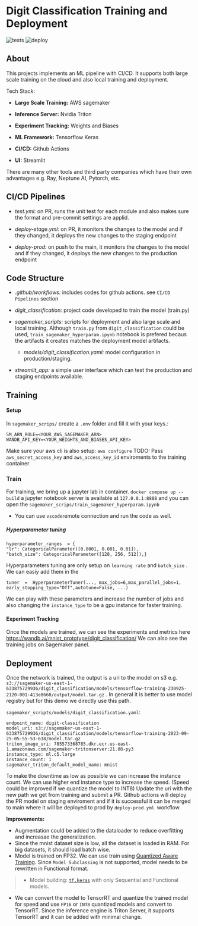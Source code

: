 # Digit Classification Training and Deployment

![tests](https://github.com/jahaniam/ml-training-pipeline/actions/workflows/test.yml/badge.svg)
![deploy](https://github.com/jahaniam/ml-training-pipeline/actions/workflows/deploy-prod.yml/badge.svg)



## About
This projects implements an ML pipeline with CI/CD. It supports both large scale training on the cloud and also local training and deployment.

Tech Stack:

- **Large Scale Training:** AWS sagemaker

- **Inference Server:** Nvidia Triton

- **Experiment Tracking:** Weights and Biases

- **ML Framework:** Tensorflow Keras

- **CI/CD:** Github Actions

- **UI:** Streamlit

There are many other tools and third party companies which have their own advantages e.g. Ray, Neptune AI, Pytorch, etc.


## CI/CD Pipelines

- *test.yml:* on PR, runs the unit test for each module and also makes sure the format and pre-commit settings are applid.

- *deploy-stage.yml:* on PR, it monitors the changes to the model and if they changed, it deploys the new changes to the staging endpoint

- *deploy-prod:* on push to the main, it monitors the changes to the model and if they changed, it deploys the new changes to the production endpoint



## Code Structure

- *.github/workflows:* includes codes for github actions. see `CI/CD Pipelines` section

- *digit_classification:* project code developed to train the model (train.py)

- *sagemaker_scripts:* scripts for deployment and also large scale and local training. Although `train.py` from `digit_classification` could be used, `train_sagemaker_hyperparam.ipynb` notebook is prefered becaus the artifacts it creates matches the deployment model artifacts.
	- *models/digit_classification.yaml:* model configuration in production/staging.

- *streamlit_app:* a simple user interface which can test the production and staging endpoints available.

## Training
#### Setup
In `sagemaker_scrips/` create a `.env` folder and fill it with your keys.:
```
SM_ARN_ROLE=<YOUR_AWS_SAGEMAKER_ARN>
WANDB_API_KEY=<YOUR_WEIGHTS_AND_BIASES_API_KEY>
```
Make sure your aws cli is also setup: `aws configure`
TODO: Pass `aws_secret_access_key` and `aws_access_key_id` enviroments to the training container
### Train
For training, we bring up a jupyter lab in container.
`docker compose up --build`
a jupyter notebook server is available at `127.0.0.1:8888` and you can open the `sagemaker_scrips/train_sagemaker_hyperparam.ipynb`
 - You can use `vscode`remote connection and run the code as well.

##### Hyperparameter tuning
```
hyperparameter_ranges  = {
"lr": CategoricalParameter([0.0001, 0.001, 0.01]),
"batch_size": CategoricalParameter([128, 256, 512]),}
```
Hyperparameters tuning are only setup on `learning rate` and `batch_size` . We can easiy add them in the
```
tuner  =  HyperparameterTuner(..., max_jobs=6,max_parallel_jobs=1,
early_stopping_type="Off",autotune=False, ...)
```
We can play with these parameters and increase the number of jobs and also changing the `instance_type` to be a gpu instance for faster training.

#### Experiment Tracking
Once the models are trained, we can see the experiments and metrics here https://wandb.ai/mnist_prototype/digit_classification/
We can also see the training jobs on Sagemaker panel.

## Deployment
Once the network is trained, the output is a uri to the model on s3 e.g.
`s3://sagemaker-us-east-1-633875729936/digit_classification/models/tensorflow-training-230925-2120-001-413e8660/output/model.tar.gz` . In general it is better to use model registry but for this demo we directly use this path.

`sagemaker_scripts/models/digit_classification.yaml`:
```
endpoint_name: digit-classification
model_uri: s3://sagemaker-us-east-1-633875729936/digit_classification/models/tensorflow-training-2023-09-25-05-55-53-638/model.tar.gz
triton_image_uri: 785573368785.dkr.ecr.us-east-1.amazonaws.com/sagemaker-tritonserver:21.08-py3
instance_type: ml.c5.large
instance_count: 1
sagemaker_triton_default_model_name: mnist
```
To make the downtime as low as possible we can increase the instance count.
We can use higher end instance type to increase the speed. (Speed could be improved if we quantize the model to INT8)
Update the uri with the new path we get from training and submit a PR. Github actions will deploy the PR model on staging enviroment and if it is successful it can be merged to main where it will be deployed to prod by `deploy-prod.yml `workflow.

**Improvements:**
- Augmentation could be added to the dataloader to reduce overfitting and increasae the generalization.
- Since the mnist dataset size is low, all the dataset is loaded in RAM. For big datasets, it should load batch wise.
- Model is trained on FP32. We can use train using [Quantized Aware Training](https://www.tensorflow.org/model_optimization/guide/quantization/training).  Since `Model Subclassing` is not supported, model needs to be rewritten in Functional format.
> -   Model building:  [`tf.keras`](https://www.tensorflow.org/api_docs/python/tf/keras)  with only Sequential and Functional models.
- We can convert the model to TensorRT and quantize the trained model for speed and use `FP16` or `INT8` quantized models and convert to TensorRT. Since the inference engine is Triton Server, it supports TensorRT and it can be added with minimal change.
